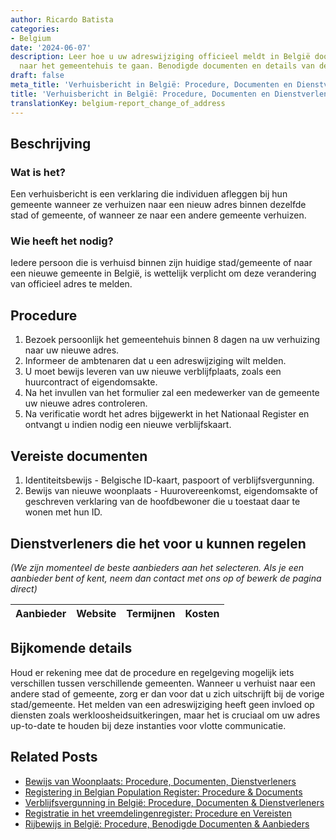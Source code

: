 ```yaml
---
author: Ricardo Batista
categories:
- Belgium
date: '2024-06-07'
description: Leer hoe u uw adreswijziging officieel meldt in België door persoonlijk
  naar het gemeentehuis te gaan. Benodigde documenten en details van de dienstverleners.
draft: false
meta_title: 'Verhuisbericht in België: Procedure, Documenten en Dienstverleners'
title: 'Verhuisbericht in België: Procedure, Documenten en Dienstverleners'
translationKey: belgium-report_change_of_address
---
```



## Beschrijving
### Wat is het?
Een verhuisbericht is een verklaring die individuen afleggen bij hun gemeente wanneer ze verhuizen naar een nieuw adres binnen dezelfde stad of gemeente, of wanneer ze naar een andere gemeente verhuizen.

### Wie heeft het nodig?
Iedere persoon die is verhuisd binnen zijn huidige stad/gemeente of naar een nieuwe gemeente in België, is wettelijk verplicht om deze verandering van officieel adres te melden.

## Procedure
1. Bezoek persoonlijk het gemeentehuis binnen 8 dagen na uw verhuizing naar uw nieuwe adres.
2. Informeer de ambtenaren dat u een adreswijziging wilt melden.
3. U moet bewijs leveren van uw nieuwe verblijfplaats, zoals een huurcontract of eigendomsakte.
4. Na het invullen van het formulier zal een medewerker van de gemeente uw nieuwe adres controleren.
5. Na verificatie wordt het adres bijgewerkt in het Nationaal Register en ontvangt u indien nodig een nieuwe verblijfskaart.

## Vereiste documenten
1. Identiteitsbewijs - Belgische ID-kaart, paspoort of verblijfsvergunning.
2. Bewijs van nieuwe woonplaats - Huurovereenkomst, eigendomsakte of geschreven verklaring van de hoofdbewoner die u toestaat daar te wonen met hun ID.

## Dienstverleners die het voor u kunnen regelen

_(We zijn momenteel de beste aanbieders aan het selecteren. Als je een aanbieder bent of kent, neem dan contact met ons op of bewerk de pagina direct)_

| Aanbieder       |     Website     |     Termijnen    |       Kosten     |
| --------------- | --------------- |  :-------------: | :-------------: |

## Bijkomende details
Houd er rekening mee dat de procedure en regelgeving mogelijk iets verschillen tussen verschillende gemeenten. Wanneer u verhuist naar een andere stad of gemeente, zorg er dan voor dat u zich uitschrijft bij de vorige stad/gemeente. Het melden van een adreswijziging heeft geen invloed op diensten zoals werkloosheidsuitkeringen, maar het is cruciaal om uw adres up-to-date te houden bij deze instanties voor vlotte communicatie.


## Related Posts

- [Bewijs van Woonplaats: Procedure, Documenten, Dienstverleners](https://tramitit.com/nl/guides/belgium/verzoek_om_een_bewijs_van_woonst/)
- [Registering in Belgian Population Register: Procedure & Documents](https://tramitit.com/nl/guides/belgium/inschrijving_in_de_bevolkingsregisters/)
- [Verblijfsvergunning in België: Procedure, Documenten & Dienstverleners](https://tramitit.com/nl/guides/belgium/verzoek_om_verblijfstitel/)
- [Registratie in het vreemdelingenregister: Procedure en Vereisten](https://tramitit.com/nl/guides/belgium/inschrijving_in_de_vreemdelingenregisters/)
- [Rijbewijs in België: Procedure, Benodigde Documenten & Aanbieders](https://tramitit.com/nl/guides/belgium/verzoek_om_een_rijbewijs/)